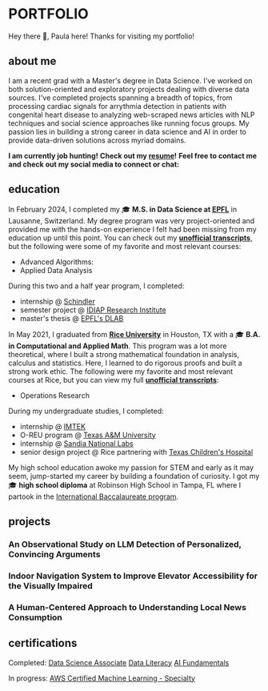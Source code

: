 # PORTFOLIO

Hey there 👋, Paula here! Thanks for visiting my portfolio!

## about me

I am a recent grad with a Master's degree in Data Science.
I've worked on both solution-oriented and exploratory projects dealing with diverse data sources.
I've completed projects spanning a breadth of topics, from processing cardiac signals for arrythmia detection in patients with congenital heart disease to analyzing web-scraped news articles with NLP techniques and social science approaches like running focus groups.
My passion lies in building a strong career in data science and AI in order to provide data-driven solutions across myriad domains.

**I am currently job hunting!**
**Check out my [resume](files/PaulaRescala_Resume.pdf)!**
**Feel free to contact me and check out my social media to connect or chat:**

## education

In February 2024, I completed my 🎓 **M.S. in Data Science at [EPFL](https://www.epfl.ch/en/)** in Lausanne, Switzerland.
My degree program was very project-oriented and provided me with the hands-on experience I felt had been missing from my education up until this point.
You can check out my **[unofficial transcripts](files/transcripts_EPFL.pdf)**, but the following were some of my favorite and most relevant courses:

* Advanced Algorithms:
* Applied Data Analysis

During this two and a half year program, I completed:

* internship @ [Schindler](https://regis.schindler.com/en/epfl-lab.html)
* semester project @ [IDIAP Research Institute](https://www.idiap.ch/en)
* master's thesis @ [EPFL's DLAB](https://dlab.epfl.ch)

In May 2021, I graduated from **[Rice University](https://www.rice.edu)** in Houston, TX with a 🎓 **B.A. in Computational and Applied Math**.
This program was a lot more theoretical, where I built a strong mathematical foundation in analysis, calculus and statistics.
Here, I learned to do rigorous proofs and built a strong work ethic.
The following were my favorite and most relevant courses at Rice, but you can view my full **[unofficial transcripts](files/Unofficial-Academic-Transcript.pdf.pdf)**:

* Operations Research

During my undergraduate studies, I completed:

* internship @ [IMTEK](https://www.imtek.de)
* O-REU program @ [Texas A&M University](https://www.tamu.edu/index.html)
* internship @ [Sandia National Labs](https://www.sandia.gov)
* senior design project @ Rice partnering with [Texas Children's Hospital](https://www.texaschildrens.org)

My high school education awoke my passion for STEM and early as it may seem, jump-started my career by building a foundation of curiosity.
I got my 🎓 **high school diploma**  at Robinson High School in Tampa, FL where I partook in the [International Baccalaureate program](https://www.ibo.org/about-the-ib/).

## projects

### An Observational Study on LLM Detection of Personalized, Convincing Arguments

### Indoor Navigation System to Improve Elevator Accessibility for the Visually Impaired

### A Human-Centered Approach to Understanding Local News Consumption


## certifications

Completed:
[Data Science Associate](files/data_science_cert.pdf)
[Data Literacy](files/data_lit_cert.pdf)
[AI Fundamentals](files/ai_cert.pdf)

In progress: 
[AWS Certified Machine Learning - Specialty]()
